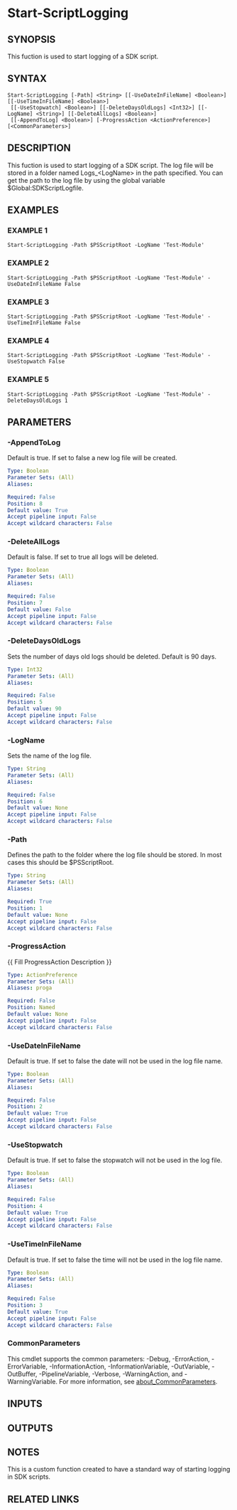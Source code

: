 # Start-ScriptLogging

## SYNOPSIS
This fuction is used to start logging of a SDK script.

## SYNTAX

```
Start-ScriptLogging [-Path] <String> [[-UseDateInFileName] <Boolean>] [[-UseTimeInFileName] <Boolean>]
 [[-UseStopwatch] <Boolean>] [[-DeleteDaysOldLogs] <Int32>] [[-LogName] <String>] [[-DeleteAllLogs] <Boolean>]
 [[-AppendToLog] <Boolean>] [-ProgressAction <ActionPreference>] [<CommonParameters>]
```

## DESCRIPTION
This fuction is used to start logging of a SDK script.
The log file will be stored in a folder named Logs_\<LogName\> in the path specified.
You can get the path to the log file by using the global variable $Global:SDKScriptLogfile.

## EXAMPLES

### EXAMPLE 1
```
Start-ScriptLogging -Path $PSScriptRoot -LogName 'Test-Module'
```

### EXAMPLE 2
```
Start-ScriptLogging -Path $PSScriptRoot -LogName 'Test-Module' -UseDateInFileName False
```

### EXAMPLE 3
```
Start-ScriptLogging -Path $PSScriptRoot -LogName 'Test-Module' -UseTimeInFileName False
```

### EXAMPLE 4
```
Start-ScriptLogging -Path $PSScriptRoot -LogName 'Test-Module' -UseStopwatch False
```

### EXAMPLE 5
```
Start-ScriptLogging -Path $PSScriptRoot -LogName 'Test-Module' -DeleteDaysOldLogs 1
```

## PARAMETERS

### -AppendToLog
Default is true.
If set to false a new log file will be created.

```yaml
Type: Boolean
Parameter Sets: (All)
Aliases:

Required: False
Position: 8
Default value: True
Accept pipeline input: False
Accept wildcard characters: False
```

### -DeleteAllLogs
Default is false.
If set to true all logs will be deleted.

```yaml
Type: Boolean
Parameter Sets: (All)
Aliases:

Required: False
Position: 7
Default value: False
Accept pipeline input: False
Accept wildcard characters: False
```

### -DeleteDaysOldLogs
Sets the number of days old logs should be deleted.
Default is 90 days.

```yaml
Type: Int32
Parameter Sets: (All)
Aliases:

Required: False
Position: 5
Default value: 90
Accept pipeline input: False
Accept wildcard characters: False
```

### -LogName
Sets the name of the log file.

```yaml
Type: String
Parameter Sets: (All)
Aliases:

Required: False
Position: 6
Default value: None
Accept pipeline input: False
Accept wildcard characters: False
```

### -Path
Defines the path to the folder where the log file should be stored.
In most cases this should be $PSScriptRoot.

```yaml
Type: String
Parameter Sets: (All)
Aliases:

Required: True
Position: 1
Default value: None
Accept pipeline input: False
Accept wildcard characters: False
```

### -ProgressAction
{{ Fill ProgressAction Description }}

```yaml
Type: ActionPreference
Parameter Sets: (All)
Aliases: proga

Required: False
Position: Named
Default value: None
Accept pipeline input: False
Accept wildcard characters: False
```

### -UseDateInFileName
Default is true.
If set to false the date will not be used in the log file name.

```yaml
Type: Boolean
Parameter Sets: (All)
Aliases:

Required: False
Position: 2
Default value: True
Accept pipeline input: False
Accept wildcard characters: False
```

### -UseStopwatch
Default is true.
If set to false the stopwatch will not be used in the log file.

```yaml
Type: Boolean
Parameter Sets: (All)
Aliases:

Required: False
Position: 4
Default value: True
Accept pipeline input: False
Accept wildcard characters: False
```

### -UseTimeInFileName
Default is true.
If set to false the time will not be used in the log file name.

```yaml
Type: Boolean
Parameter Sets: (All)
Aliases:

Required: False
Position: 3
Default value: True
Accept pipeline input: False
Accept wildcard characters: False
```

### CommonParameters
This cmdlet supports the common parameters: -Debug, -ErrorAction, -ErrorVariable, -InformationAction, -InformationVariable, -OutVariable, -OutBuffer, -PipelineVariable, -Verbose, -WarningAction, and -WarningVariable. For more information, see [about_CommonParameters](http://go.microsoft.com/fwlink/?LinkID=113216).

## INPUTS

## OUTPUTS

## NOTES
This is a custom function created to have a standard way of starting logging in SDK scripts.

## RELATED LINKS
